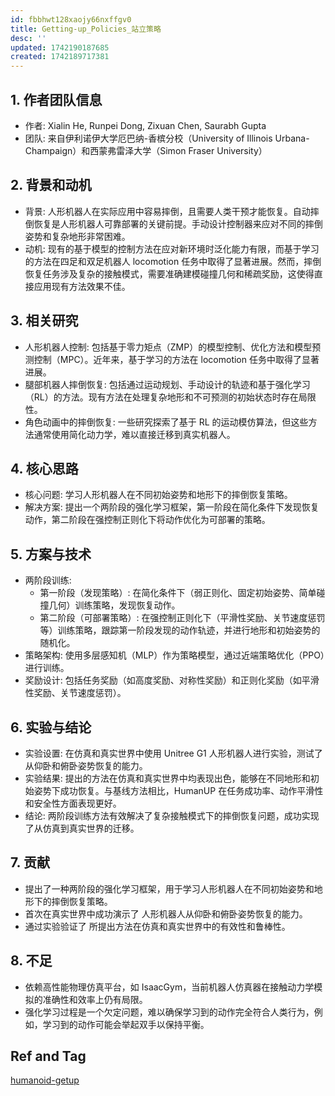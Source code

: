 ```yaml
---
id: fbbhwt128xaojy66nxffgv0
title: Getting-up_Policies_站立策略
desc: ''
updated: 1742190187685
created: 1742189717381
---
```


## 1. 作者团队信息
- 作者: Xialin He, Runpei Dong, Zixuan Chen, Saurabh Gupta
- 团队: 来自伊利诺伊大学厄巴纳-香槟分校（University of Illinois Urbana-Champaign）和西蒙弗雷泽大学（Simon Fraser University）

## 2. 背景和动机
- 背景: 人形机器人在实际应用中容易摔倒，且需要人类干预才能恢复。自动摔倒恢复是人形机器人可靠部署的关键前提。手动设计控制器来应对不同的摔倒姿势和复杂地形非常困难。
- 动机: 现有的基于模型的控制方法在应对新环境时泛化能力有限，而基于学习的方法在四足和双足机器人 locomotion 任务中取得了显著进展。然而，摔倒恢复任务涉及复杂的接触模式，需要准确建模碰撞几何和稀疏奖励，这使得直接应用现有方法效果不佳。

## 3. 相关研究
- 人形机器人控制: 包括基于零力矩点（ZMP）的模型控制、优化方法和模型预测控制（MPC）。近年来，基于学习的方法在 locomotion 任务中取得了显著进展。
- 腿部机器人摔倒恢复: 包括通过运动规划、手动设计的轨迹和基于强化学习（RL）的方法。现有方法在处理复杂地形和不可预测的初始状态时存在局限性。
- 角色动画中的摔倒恢复: 一些研究探索了基于 RL 的运动模仿算法，但这些方法通常使用简化动力学，难以直接迁移到真实机器人。

## 4. 核心思路
- 核心问题: 学习人形机器人在不同初始姿势和地形下的摔倒恢复策略。
- 解决方案: 提出一个两阶段的强化学习框架，第一阶段在简化条件下发现恢复动作，第二阶段在强控制正则化下将动作优化为可部署的策略。

## 5. 方案与技术
- 两阶段训练:
    - 第一阶段（发现策略）: 在简化条件下（弱正则化、固定初始姿势、简单碰撞几何）训练策略，发现恢复动作。
    - 第二阶段（可部署策略）: 在强控制正则化下（平滑性奖励、关节速度惩罚等）训练策略，跟踪第一阶段发现的动作轨迹，并进行地形和初始姿势的随机化。
- 策略架构: 使用多层感知机（MLP）作为策略模型，通过近端策略优化（PPO）进行训练。
- 奖励设计: 包括任务奖励（如高度奖励、对称性奖励）和正则化奖励（如平滑性奖励、关节速度惩罚）。

## 6. 实验与结论
- 实验设置: 在仿真和真实世界中使用 Unitree G1 人形机器人进行实验，测试了从仰卧和俯卧姿势恢复的能力。
- 实验结果: 提出的方法在仿真和真实世界中均表现出色，能够在不同地形和初始姿势下成功恢复。与基线方法相比，HumanUP 在任务成功率、动作平滑性和安全性方面表现更好。
- 结论: 两阶段训练方法有效解决了复杂接触模式下的摔倒恢复问题，成功实现了从仿真到真实世界的迁移。

## 7. 贡献
- 提出了一种两阶段的强化学习框架，用于学习人形机器人在不同初始姿势和地形下的摔倒恢复策略。
- 首次在真实世界中成功演示了 人形机器人从仰卧和俯卧姿势恢复的能力。
- 通过实验验证了 所提出方法在仿真和真实世界中的有效性和鲁棒性。

## 8. 不足
- 依赖高性能物理仿真平台，如 IsaacGym，当前机器人仿真器在接触动力学模拟的准确性和效率上仍有局限。
- 强化学习过程是一个欠定问题，难以确保学习到的动作完全符合人类行为，例如，学习到的动作可能会举起双手以保持平衡。

## Ref and Tag

[humanoid-getup](https://humanoid-getup.github.io/)